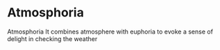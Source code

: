 # Atmosphoria
Atmosphoria It combines atmosphere with euphoria to evoke a sense of delight in checking the weather

